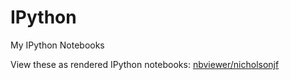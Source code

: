 IPython
=======

My IPython Notebooks

View these as rendered IPython notebooks: [nbviewer/nicholsonjf][1]

[1]: http://nbviewer.ipython.org/github/nicholsonjf/iPython/tree/master/
